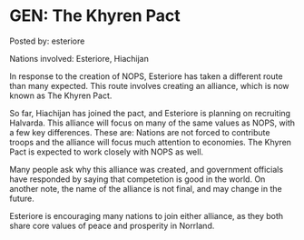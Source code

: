 # GEN: The Khyren Pact

Posted by: esteriore

Nations involved: Esteriore, Hiachijan

In response to the creation of NOPS, Esteriore has taken a different route than many expected. This route involves creating an alliance, which is now known as The Khyren Pact.

So far, Hiachijan has joined the pact, and Esteriore is planning on recruiting Halvarda. This alliance will focus on many of the same values as NOPS, with a few key differences. These are: Nations are not forced to contribute troops and the alliance will focus much attention to economies. The Khyren Pact is expected to work closely with NOPS as well. 

Many people ask why this alliance was created, and government officials have responded by saying that competetion is good in the world. On another note, the name of the alliance is not final, and may change in the future. 

Esteriore is encouraging many nations to join either alliance, as they both share core values of peace and prosperity in Norrland.